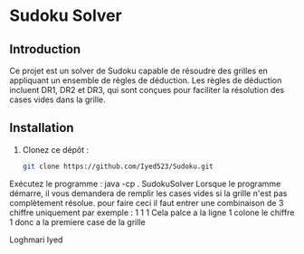 # Sudoku Solver

## Introduction

Ce projet est un solver de Sudoku capable de résoudre des grilles en appliquant un ensemble de règles de déduction. Les règles de déduction incluent DR1, DR2 et DR3, qui sont conçues pour faciliter la résolution des cases vides dans la grille.

## Installation

1. Clonez ce dépôt :

   ```bash
   git clone https://github.com/Iyed523/Sudoku.git

Exécutez le programme :
java -cp . SudokuSolver
Lorsque le programme démarre, il vous demandera de remplir les cases vides si la grille n'est pas complètement résolue.
pour faire ceci il faut entrer une combinaison de 3 chiffre uniquement par exemple : 1 1 1 
Cela palce a la ligne 1 colone le chiffre 1 donc a la premiere case de la grille



Loghmari Iyed

